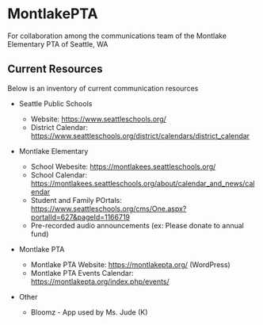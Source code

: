 # MontlakePTA
For collaboration among the communications team of the Montlake Elementary PTA of Seattle, WA

## Current Resources
Below is an inventory of current communication resources

* Seattle Public Schools
  * Website: https://www.seattleschools.org/
  * District Calendar: https://www.seattleschools.org/district/calendars/district_calendar

* Montlake Elementary
  * School Webesite: https://montlakees.seattleschools.org/
  * School Calendar: https://montlakees.seattleschools.org/about/calendar_and_news/calendar
  * Student and Family POrtals: https://www.seattleschools.org/cms/One.aspx?portalId=627&pageId=1166719
  * Pre-recorded audio announcements (ex: Please donate to annual fund)

* Montlake PTA
  * Montlake PTA Website: https://montlakepta.org/ (WordPress)
  * Montlake PTA Events Calendar: https://montlakepta.org/index.php/events/

* Other
  * Bloomz - App used by Ms. Jude (K)
